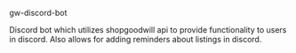 gw-discord-bot

Discord bot which utilizes shopgoodwill api to provide functionality to users in discord.
Also allows for adding reminders about listings in discord.

